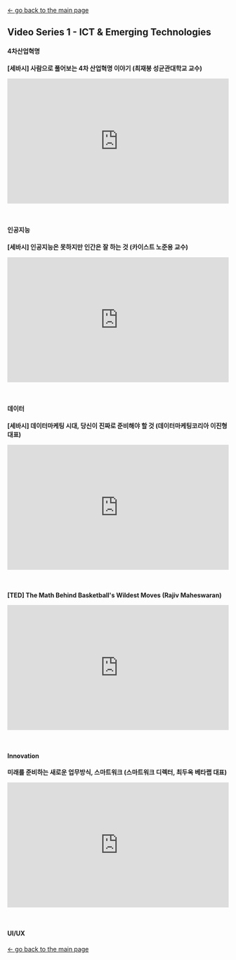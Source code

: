 [← go back to the main page](README.md)

## Video Series 1 - ICT & Emerging Technologies

#### 4차산업혁명
**[세바시] 사람으로 풀어보는 4차 산업혁명 이야기 (최재붕 성균관대학교 교수)**
<div style="position: relative; padding-bottom: 56.25%; padding-top: 0px; margin-bottom: 50px; height: 0;"><iframe src="https://www.youtube.com/embed/50vkDTiCU3w" frameborder="0" allow="autoplay; encrypted-media" allowfullscreen style="position: absolute; top: 0; left: 0; width: 100%; height: 100%;"></iframe></div>


#### 인공지능
**[세바시] 인공지능은 못하지만 인간은 잘 하는 것 (카이스트 노준용 교수)**
<div style="position: relative; padding-bottom: 56.25%; padding-top: 0px; margin-bottom: 50px; height: 0;"><iframe src="https://www.youtube.com/embed/EtgL0qWp1lQ" frameborder="0" allow="autoplay; encrypted-media" allowfullscreen style="position: absolute; top: 0; left: 0; width: 100%; height: 100%;"></iframe></div>


#### 데이터
**[세바시] 데이터마케팅 시대, 당신이 진짜로 준비해야 할 것 (데이터마케팅코리아 이진형 대표)**
<div style="position: relative; padding-bottom: 56.25%; padding-top: 0px; margin-bottom: 50px; height: 0;"><iframe src="https://www.youtube.com/embed/vXTaU0SPBOM" frameborder="0" allow="autoplay; encrypted-media" allowfullscreen style="position: absolute; top: 0; left: 0; width: 100%; height: 100%;"></iframe></div>

**[TED] The Math Behind Basketball's Wildest Moves (Rajiv Maheswaran)**
<div style="position: relative; padding-bottom: 56.25%; padding-top: 0px; margin-bottom: 50px; height: 0;"><iframe src="https://www.youtube.com/embed/66ko_cWSHBU" frameborder="0" allow="autoplay; encrypted-media" allowfullscreen style="position: absolute; top: 0; left: 0; width: 100%; height: 100%;"></iframe></div>


#### Innovation
**미래를 준비하는 새로운 업무방식, 스마트워크 (스마트워크 디렉터, 최두옥 베타랩 대표)**
<div style="position: relative; padding-bottom: 56.25%; padding-top: 0px; margin-bottom: 50px; height: 0;"><iframe src="https://www.youtube.com/embed/7SNGN_stO-o" frameborder="0" allow="autoplay; encrypted-media" allowfullscreen style="position: absolute; top: 0; left: 0; width: 100%; height: 100%;"></iframe></div>


#### UI/UX


[← go back to the main page](https://HandongHCI.github.io)